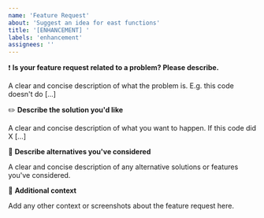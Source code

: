 ```yaml
---
name: 'Feature Request'
about: 'Suggest an idea for east functions'
title: '[ENHANCEMENT] '
labels: 'enhancement'
assignees: ''
---
```


:heavy_exclamation_mark: **Is your feature request related to a problem? Please describe.**

A clear and concise description of what the problem is. E.g. this code doesn't do [...]

:pencil2: **Describe the solution you'd like**

A clear and concise description of what you want to happen. If this code did X [...]

:twisted_rightwards_arrows: **Describe alternatives you've considered**

A clear and concise description of any alternative solutions or features you've considered.

:thought_balloon: **Additional context**

Add any other context or screenshots about the feature request here.
